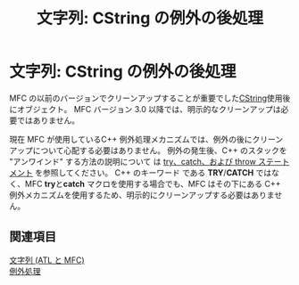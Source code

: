 ﻿---
title: '文字列: CString の例外の後処理'
ms.date: 11/04/2016
helpviewer_keywords:
- CString objects, exceptions
- exception handling, cleanup code
ms.assetid: 28b9ce70-be63-4a0d-92a8-44bbfbc95e83
ms.openlocfilehash: d131ce8ebe5158d7f3a567580064068742b63707
ms.sourcegitcommit: 0ab61bc3d2b6cfbd52a16c6ab2b97a8ea1864f12
ms.translationtype: MT
ms.contentlocale: ja-JP
ms.lasthandoff: 04/23/2019
ms.locfileid: "62236629"
---
# <a name="cstring-exception-cleanup"></a>文字列: CString の例外の後処理

MFC の以前のバージョンでクリーンアップすることが重要でした[CString](../atl-mfc-shared/reference/cstringt-class.md)使用後にオブジェクト。 MFC バージョン 3.0 以降では、明示的なクリーンアップは必要ではありません。

現在 MFC が使用しているC++ 例外処理メカニズムでは、例外の後にクリーンアップについて心配する必要はありません。 例外の発生後、C++ のスタックを "アンワインド" する方法の説明について は [try、catch、および throw ステートメント](../cpp/try-throw-and-catch-statements-cpp.md) を参照してください。 C++ のキーワード である **TRY**/**CATCH** ではなく、MFC **try**と**catch** マクロを使用する場合でも、MFC はその下にある C++ 例外メカニズムを使用するため、明示的にクリーンアップする必要はありません。


## <a name="see-also"></a>関連項目

[文字列 (ATL と MFC)](../atl-mfc-shared/strings-atl-mfc.md)<br/>
[例外処理](../mfc/exception-handling-in-mfc.md)
